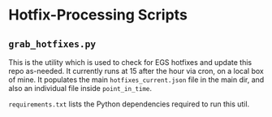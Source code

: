 # Hotfix-Processing Scripts

## `grab_hotfixes.py`

This is the utility which is used to check for EGS hotfixes and
update this repo as-needed.  It currently runs at 15 after the hour via
cron, on a local box of mine.  It populates the main
`hotfixes_current.json` file in the main dir, and also an individual file
inside `point_in_time`.

`requirements.txt` lists the Python dependencies required to run this util.

